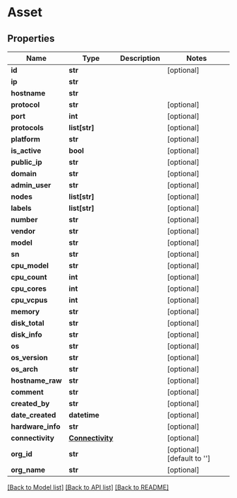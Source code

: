 # Asset

## Properties
Name | Type | Description | Notes
------------ | ------------- | ------------- | -------------
**id** | **str** |  | [optional] 
**ip** | **str** |  | 
**hostname** | **str** |  | 
**protocol** | **str** |  | [optional] 
**port** | **int** |  | [optional] 
**protocols** | **list[str]** |  | [optional] 
**platform** | **str** |  | [optional] 
**is_active** | **bool** |  | [optional] 
**public_ip** | **str** |  | [optional] 
**domain** | **str** |  | [optional] 
**admin_user** | **str** |  | [optional] 
**nodes** | **list[str]** |  | [optional] 
**labels** | **list[str]** |  | [optional] 
**number** | **str** |  | [optional] 
**vendor** | **str** |  | [optional] 
**model** | **str** |  | [optional] 
**sn** | **str** |  | [optional] 
**cpu_model** | **str** |  | [optional] 
**cpu_count** | **int** |  | [optional] 
**cpu_cores** | **int** |  | [optional] 
**cpu_vcpus** | **int** |  | [optional] 
**memory** | **str** |  | [optional] 
**disk_total** | **str** |  | [optional] 
**disk_info** | **str** |  | [optional] 
**os** | **str** |  | [optional] 
**os_version** | **str** |  | [optional] 
**os_arch** | **str** |  | [optional] 
**hostname_raw** | **str** |  | [optional] 
**comment** | **str** |  | [optional] 
**created_by** | **str** |  | [optional] 
**date_created** | **datetime** |  | [optional] 
**hardware_info** | **str** |  | [optional] 
**connectivity** | [**Connectivity**](Connectivity.md) |  | [optional] 
**org_id** | **str** |  | [optional] [default to '']
**org_name** | **str** |  | [optional] 

[[Back to Model list]](../README.md#documentation-for-models) [[Back to API list]](../README.md#documentation-for-api-endpoints) [[Back to README]](../README.md)


